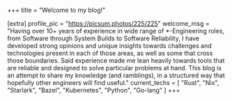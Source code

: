 +++
title = "Welcome to my blog!"

[extra]
profile_pic = "https://picsum.photos/225/225"
welcome_msg = "Having over 10+ years of experience in wide range of *-Engineering roles, from Software through System Builds to Software Reliability, I have developed strong opinions and unique insights towards challenges and technologies present in each of those areas, as well as some that cross those boundaries. Said experience made me lean heavily towards tools that are reliable and designed to solve particular problems at hand. This blog is an attempt to share my knowledge (and ramblings), in a structured way that hopefully other engineers will find useful."
current_techs = [
    "Rust",
    "Nix",
    "Starlark",
    "Bazel",
    "Kubernetes",
    "Python",
    "Go-lang"
]
+++
